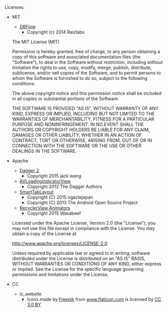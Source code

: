 Licenses:

* MIT
  * [DBFlow](https://github.com/Raizlabs/DBFlow)
    * Copyright (c) 2014 Raizlabs

  The MIT License (MIT)

  Permission is hereby granted, free of charge, to any person obtaining a copy
  of this software and associated documentation files (the "Software"), to deal
  in the Software without restriction, including without limitation the rights
  to use, copy, modify, merge, publish, distribute, sublicense, and/or sell
  copies of the Software, and to permit persons to whom the Software is
  furnished to do so, subject to the following conditions:

  The above copyright notice and this permission notice shall be included in all
  copies or substantial portions of the Software.

  THE SOFTWARE IS PROVIDED "AS IS", WITHOUT WARRANTY OF ANY KIND, EXPRESS OR
  IMPLIED, INCLUDING BUT NOT LIMITED TO THE WARRANTIES OF MERCHANTABILITY,
  FITNESS FOR A PARTICULAR PURPOSE AND NONINFRINGEMENT. IN NO EVENT SHALL THE
  AUTHORS OR COPYRIGHT HOLDERS BE LIABLE FOR ANY CLAIM, DAMAGES OR OTHER
  LIABILITY, WHETHER IN AN ACTION OF CONTRACT, TORT OR OTHERWISE, ARISING FROM,
  OUT OF OR IN CONNECTION WITH THE SOFTWARE OR THE USE OR OTHER DEALINGS IN THE
  SOFTWARE.


* Apache
  * [Dagger 2](http://google.github.io/dagger/)
    * Copyright 2015 jack wang
  * [AVLoadingIndicatorView](https://github.com/81813780/AVLoadingIndicatorView)
    * Copyright 2012 The Dagger Authors
  * [SmartTabLayout](https://github.com/ogaclejapan/SmartTabLayout)
    * Copyright (C) 2015 ogaclejapan
    * Copyright (C) 2013 The Android Open Source Project
  * [RecyclerView Animators](https://github.com/wasabeef/recyclerview-animators)
    * Copyright 2015 Wasabeef

  Licensed under the Apache License, Version 2.0 (the "License");
  you may not use this file except in compliance with the License.
  You may obtain a copy of the License at

     http://www.apache.org/licenses/LICENSE-2.0

  Unless required by applicable law or agreed to in writing, software
  distributed under the License is distributed on an "AS IS" BASIS,
  WITHOUT WARRANTIES OR CONDITIONS OF ANY KIND, either express or implied.
  See the License for the specific language governing permissions and
  limitations under the License.


* CC
  * ic_website
    * <div>Icons made by <a href="http://www.freepik.com" title="Freepik">Freepik</a> from <a href="http://www.flaticon.com" title="Flaticon">www.flaticon.com</a> is licensed by <a href="http://creativecommons.org/licenses/by/3.0/" title="Creative Commons BY 3.0" target="_blank">CC 3.0 BY</a></div>
